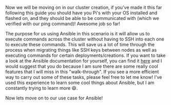 Now we will be moving on in our cluster creation, if you've made it this far following this guide you should have you Pi's with your OS installed and flashed on, and they should be able to be communicated with (which we verified with our ping command)!  Awesome job so far!

The purpose for us using Ansible in this scenario is it will allow us to execute commands across the cluster without having to SSH into each one to execute these commands.  This will save us a lot of time through the process when migrating things like SSH keys between nodes as well as executing commands for certain deployments/creations.  If you want to take a look at the Ansible documentation for yourself, you can find it [here](https://docs.ansible.com/) and I would suggest that you do because I am sure there are some really cool features that I will miss in this "walk-through". If you see a more efficient way to carry out some of these tasks, please feel free to let me know!  I've used this experience to learn some cool things about Ansible, but I am constantly trying to learn more 😄.

Now lets move on to our use case for Ansible!

